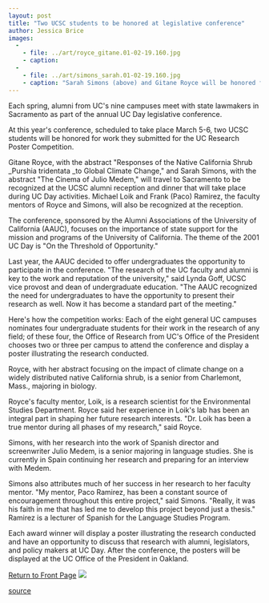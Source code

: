 ```yaml
---
layout: post
title: "Two UCSC students to be honored at legislative conference"
author: Jessica Brice
images:
  -
    - file: ../art/royce_gitane.01-02-19.160.jpg
    - caption: 
  -
    - file: ../art/simons_sarah.01-02-19.160.jpg
    - caption: "Sarah Simons (above) and Gitane Royce will be honored for work submitted to the UC Research Poster Competition."
---
```


Each spring, alumni from UC's nine campuses meet with state lawmakers in Sacramento as part of the annual UC Day legislative conference.  
  

At this year's conference, scheduled to take place March 5-6, two UCSC students will be honored for work they submitted for the UC Research Poster Competition.

Gitane Royce, with the abstract "Responses of the Native California Shrub _Purshia tridentata _to Global Climate Change," and Sarah Simons, with the abstract "The Cinema of Julio Medem," will travel to Sacramento to be recognized at the UCSC alumni reception and dinner that will take place during UC Day activities. Michael Loik and Frank (Paco) Ramirez, the faculty mentors of Royce and Simons, will also be recognized at the reception.

The conference, sponsored by the Alumni Associations of the University of California (AAUC), focuses on the importance of state support for the mission and programs of the University of California. The theme of the 2001 UC Day is "On the Threshold of Opportunity."

Last year, the AAUC decided to offer undergraduates the opportunity to participate in the conference. "The research of the UC faculty and alumni is key to the work and reputation of the university," said Lynda Goff, UCSC vice provost and dean of undergraduate education. "The AAUC recognized the need for undergraduates to have the opportunity to present their research as well. Now it has become a standard part of the meeting."

Here's how the competition works: Each of the eight general UC campuses nominates four undergraduate students for their work in the research of any field; of these four, the Office of Research from UC's Office of the President chooses two or three per campus to attend the conference and display a poster illustrating the research conducted.

Royce, with her abstract focusing on the impact of climate change on a widely distributed native California shrub, is a senior from Charlemont, Mass., majoring in biology.

Royce's faculty mentor, Loik, is a research scientist for the Environmental Studies Department. Royce said her experience in Loik's lab has been an integral part in shaping her future research interests. "Dr. Loik has been a true mentor during all phases of my research," said Royce.

Simons, with her research into the work of Spanish director and screenwriter Julio Medem, is a senior majoring in language studies. She is currently in Spain continuing her research and preparing for an interview with Medem.

Simons also attributes much of her success in her research to her faculty mentor. "My mentor, Paco Ramirez, has been a constant source of encouragement throughout this entire project," said Simons. "Really, it was his faith in me that has led me to develop this project beyond just a thesis." Ramirez is a lecturer of Spanish for the Language Studies Program.

Each award winner will display a poster illustrating the research conducted and have an opportunity to discuss that research with alumni, legislators, and policy makers at UC Day. After the conference, the posters will be displayed at the UC Office of the President in Oakland.

  
[Return to Front Page][1] ![ ][2]

[1]: ../../index.html
[2]: ../../images/trans.gif

[source](http://www1.ucsc.edu/currents/00-01/02-19/students.html "Permalink to students")

